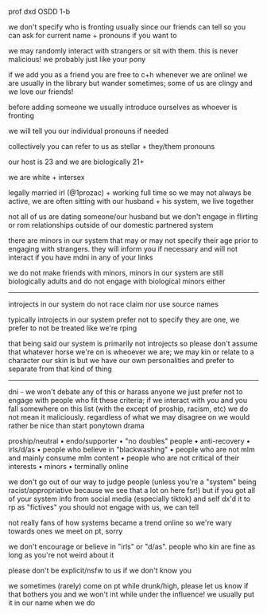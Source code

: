 prof dxd OSDD 1-b

we don't specify who is fronting usually since our friends can tell so you can ask for current name + pronouns if you want to

we may randomly interact with strangers or sit with them. this is never malicious! we probably just like your pony

if we add you as a friend you are free to c+h whenever we are online! we are usually in the library but wander sometimes; some of us are clingy and we love our friends!

before adding someone we usually introduce ourselves as whoever is fronting

we will tell you our individual pronouns if needed

collectively you can refer to us as stellar + they/them pronouns

our host is 23 and we are biologically 21+ 

we are white + intersex 

legally married irl (@1prozac) + working full time so we may not always be active, we are often sitting with our husband + his system, we live together

not all of us are dating someone/our husband but we don't engage in flirting or rom relationships outside of our domestic partnered system

there are minors in our system that may or may not specify their age prior to engaging with strangers. they will inform you if necessary and will not interact if you have mdni in any of your links

we do not make friends with minors, minors in our system are still biologically adults and do not engage with biological minors either

---

introjects in our system do not race claim nor use source names

typically introjects in our system prefer not to specify they are one, we prefer to not be treated like we're rping

that being said our system is primarily not introjects so please don't assume that whatever horse we're on is wheoever we are; we may kin or relate to a character our skin is but we have our own personalities and prefer to separate from that kind of thing

---

dni - we won't debate any of this or harass anyone we just prefer not to engage with people who fit these criteria; if we interact with you and you fall somewhere on this list (with the except of proship, racism, etc) we do not mean it maliciously. regardless of what we may disagree on we would rather be nice than start ponytown drama

proship/neutral • endo/supporter • "no doubles" people • anti-recovery • irls/d/as • people who believe in "blackwashing" • people who are not mlm and mainly consume mlm content • people who are not critical of their interests • minors • terminally online

we don't go out of our way to judge people (unless you're a "system" being racist/appropriative because we see that a lot on here fsr!) but if you got all of your system info from social media (especially tiktok) and self dx'd it to rp as "fictives" you should not engage with us, we can tell

not really fans of how systems became a trend online so we're wary towards ones we meet on pt, sorry

we don't encourage or believe in "irls" or "d/as". people who kin are fine as long as you're not weird about it

please don't be explicit/nsfw to us if we don't know you

we sometimes (rarely) come on pt while drunk/high, please let us know if that bothers you and we won't int while under the influence! we usually put it in our name when we do
